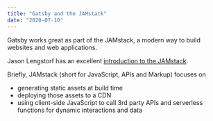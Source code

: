 ```yaml
---
title: "Gatsby and the JAMstack"
date: "2020-07-10"
---
```


Gatsby works great as part of the JAMstack, a modern way to build websites and web applications.

Jason Lengstorf has an excellent [introduction to the JAMstack](https://www.learnwithjason.dev/blog/wtf-is-jamstack/).

Briefly, JAMstack (short for JavaScript, APIs and Markup) focuses on

- generating static assets at build time
- deploying those assets to a CDN
- using client-side JavaScript to call 3rd party APIs and serverless functions for dynamic interactions and data
